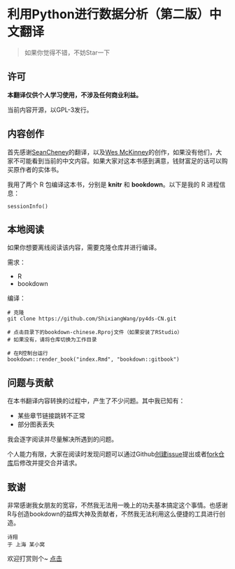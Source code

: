# 利用Python进行数据分析（第二版）中文翻译

> 如果你觉得不错，不妨Star一下

## 许可

**本翻译仅供个人学习使用，不涉及任何商业利益。**

当前内容开源，以GPL-3发行。

## 内容创作

首先感谢[SeanCheney](https://www.jianshu.com/u/130f76596b02)的翻译，以及[Wes McKinney](https://github.com/wesm)的创作，如果没有他们，大家不可能看到当前的中文内容。如果大家对这本书感到满意，钱财富足的话可以购买原作者的实体书。

我用了两个 R 包编译这本书，分别是 **knitr** 和 **bookdown**。以下是我的 R 进程信息：

```{r}
sessionInfo()
```

## 本地阅读

如果你想要离线阅读该内容，需要克隆仓库并进行编译。

需求：

* R
* bookdown

编译：

```
# 克隆
git clone https://github.com/ShixiangWang/py4ds-CN.git

# 点击目录下的bookdown-chinese.Rproj文件（如果安装了RStudio）
# 如果没有，请将仓库切换为工作目录

# 在R控制台运行
bookdown::render_book("index.Rmd", "bookdown::gitbook")
```

## 问题与贡献

在本书翻译内容转换的过程中，产生了不少问题。其中我已知有：

* 某些章节链接跳转不正常
* 部分图表丢失

我会逐字阅读并尽量解决所遇到的问题。

个人能力有限，大家在阅读时发现问题可以通过Github[创建issue](https://github.com/ShixiangWang/py4ds-CN/issues/new)提出或者[fork仓库](https://github.com/ShixiangWang/py4ds-CN/)后修改并提交合并请求。

## 致谢

非常感谢我女朋友的宽容，不然我无法用一晚上的功夫基本搞定这个事情。也感谢R与创造bookdown的益辉大神及贡献者，不然我无法利用这么便捷的工具进行创造。


```
诗翔  
于 上海 某小窝
```

欢迎打赏则个~ [点击](/alipay-reward-image.jpg)



